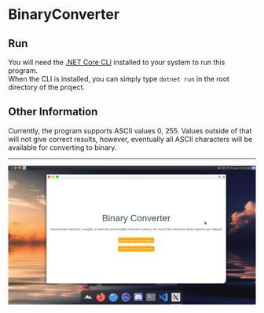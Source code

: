 # BinaryConverter
## Run
You will need the [.NET Core CLI](https://dotnet.microsoft.com/download) installed to your system to run this program.<br>
When the CLI is installed, you can simply type `dotnet run` in the root directory of the project.
## Other Information
Currently, the program supports ASCII values 0, 255. Values outside of that will not give correct results, however, eventually all ASCII characters will be available for converting to binary.
***
![Example](/example.png)